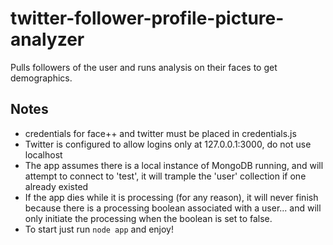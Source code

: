 twitter-follower-profile-picture-analyzer
=========================================

Pulls followers of the user and runs analysis on their faces to get demographics.

Notes
--

*    credentials for face++ and twitter must be placed in credentials.js
*    Twitter is configured to allow logins only at 127.0.0.1:3000, do not use localhost
*    The app assumes there is a local instance of MongoDB running, and will attempt to connect to 'test', it will trample the 'user' collection if one already existed
*    If the app dies while it is processing (for any reason), it will never finish because there is a processing boolean associated with a user... and will only initiate the processing when the boolean is set to false.
*    To start just run `node app` and enjoy!

